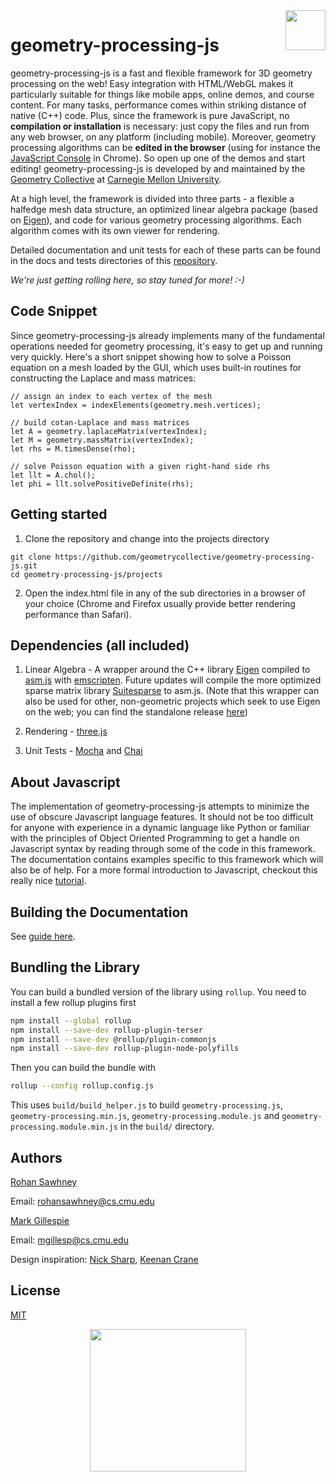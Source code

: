 <a href="http://geometry.cs.cmu.edu/js">
<img src="imgs/logo.png" height="64" width="64" align="right" />
</a>

# geometry-processing-js

geometry-processing-js is a fast and flexible framework for 3D geometry processing on the web! Easy integration with HTML/WebGL makes it particularly suitable for things like mobile apps, online demos, and course content. For many tasks, performance comes within striking distance of native (C++) code. Plus, since the framework is pure JavaScript, no **compilation or installation** is necessary: just copy the files and run from any web browser, on any platform (including mobile). Moreover, geometry processing algorithms can be **edited in the browser** (using for instance the [JavaScript Console](https://developers.google.com/web/tools/chrome-devtools/console/) in Chrome). So open up one of the demos and start editing! geometry-processing-js is developed by and maintained by the [Geometry Collective](http://geometry.cs.cmu.edu) at [Carnegie Mellon University](http://www.cs.cmu.edu/).

At a high level, the framework is divided into three parts - a flexible a halfedge mesh data structure, an optimized linear algebra package (based on [Eigen](https://eigen.tuxfamily.org)), and code for various geometry processing algorithms. Each algorithm comes with its own viewer for rendering.

Detailed documentation and unit tests for each of these parts can be found in the docs and tests directories of this [repository](https://github.com/geometrycollective/geometry-processing-js).

*We're just getting rolling here, so stay tuned for more! :-)*

## Code Snippet

Since geometry-processing-js already implements many of the fundamental operations needed for geometry processing, it's easy to get up and running very quickly. Here's a short snippet showing how to solve a Poisson equation on a mesh loaded by the GUI, which uses built-in routines for constructing the Laplace and mass matrices:

```
// assign an index to each vertex of the mesh
let vertexIndex = indexElements(geometry.mesh.vertices);

// build cotan-Laplace and mass matrices
let A = geometry.laplaceMatrix(vertexIndex);
let M = geometry.massMatrix(vertexIndex);
let rhs = M.timesDense(rho);

// solve Poisson equation with a given right-hand side rhs
let llt = A.chol();
let phi = llt.solvePositiveDefinite(rhs);
```

## Getting started

1. Clone the repository and change into the projects directory
```
git clone https://github.com/geometrycollective/geometry-processing-js.git
cd geometry-processing-js/projects
```

2. Open the index.html file in any of the sub directories in a browser of your choice (Chrome and Firefox usually provide better rendering performance than Safari).

## Dependencies (all included)

1. Linear Algebra - A wrapper around the C++ library [Eigen](https://eigen.tuxfamily.org) compiled to [asm.js](http://asmjs.org) with [emscripten](http://emscripten.org). Future updates will compile the more optimized sparse matrix library [Suitesparse](http://faculty.cse.tamu.edu/davis/suitesparse.html) to asm.js. (Note that this wrapper can also be used for other, non-geometric projects which seek to use Eigen on the web; you can find the standalone release [here](https://rohan-sawhney.github.io/linear-algebra-js/))

2. Rendering - [three.js](https://threejs.org)

3. Unit Tests - [Mocha](http://mochajs.org) and [Chai](http://chaijs.com)

## About Javascript

The implementation of geometry-processing-js attempts to minimize the use of obscure Javascript language features. It should not be too difficult for anyone with experience in a dynamic language like Python or familiar with the principles of Object Oriented Programming to get a handle on Javascript syntax by reading through some of the code in this framework. The documentation contains examples specific to this framework which will also be of help. For a more formal introduction to Javascript, checkout this really nice [tutorial](https://javascript.info).

## Building the Documentation
See [guide here](doc-config/build-instructions.md).

## Bundling the Library
You can build a bundled version of the library using `rollup`. You need to install a few rollup plugins first
```bash
npm install --global rollup
npm install --save-dev rollup-plugin-terser
npm install --save-dev @rollup/plugin-commonjs
npm install --save-dev rollup-plugin-node-polyfills
```
Then you can build the bundle with
```bash
rollup --config rollup.config.js
```
This uses `build/build_helper.js` to build `geometry-processing.js`, `geometry-processing.min.js`, `geometry-processing.module.js` and `geometry-processing.module.min.js` in the `build/` directory.

## Authors

[Rohan Sawhney](http://rohansawhney.io)

Email: rohansawhney@cs.cmu.edu

[Mark Gillespie](http://markjgillespie.com)

Email: mgillesp@cs.cmu.edu

Design inspiration: [Nick Sharp](http://nmwsharp.com), [Keenan Crane](http://www.cs.cmu.edu/~kmcrane/)

## License

[MIT](https://opensource.org/licenses/MIT)

<p align="center">
<a href="http://geometry.cs.cmu.edu">
  <img src="imgs/geometry-collective-production.png" width="250" height="227.92">
</a>
</p>
